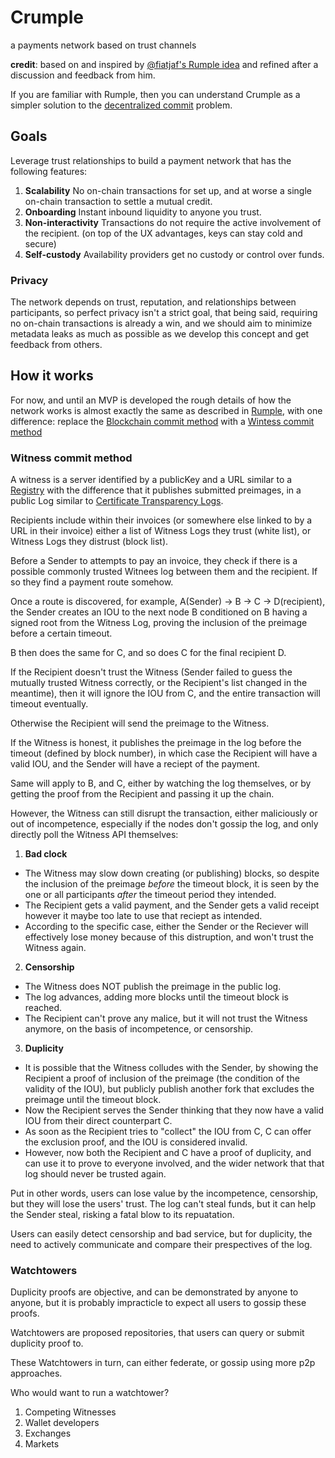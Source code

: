 # Crumple
a payments network based on trust channels

**credit**: based on and inspired by [@fiatjaf's Rumple idea](https://fiatjaf.com/rumple.html) and refined after a discussion and feedback from him.

If you are familiar with Rumple, then you can understand Crumple as a simpler solution to the [decentralized commit](https://fiatjaf.com/3cb7c325.html) problem.

## Goals

Leverage trust relationships to build a payment network that has the following features:

1. **Scalability** No on-chain transactions for set up, and at worse a single on-chain transaction to settle a mutual credit.
2. **Onboarding** Instant inbound liquidity to anyone you trust.
3. **Non-interactivity** Transactions do not require the active involvement of the recipient. (on top of the UX advantages, keys can stay cold and secure)
4. **Self-custody** Availability providers get no custody or control over funds.

### Privacy

The network depends on trust, reputation, and relationships between participants, so perfect privacy isn't a strict goal, that being said, requiring no on-chain transactions is already a win, and we should aim to minimize metadata leaks as much as possible as we develop this concept and get feedback from others.

## How it works

For now, and until an MVP is developed the rough details of how the network works is almost exactly the same as described in [Rumple](https://fiatjaf.com/rumple.html), with one difference: replace the [Blockchain commit method](https://ripple.ryanfugger.com/Protocol/BlockChainCommitMethod.html) with a [Wintess commit method](#Witness-commit-method)

### Witness commit method

A witness is a server identified by a publicKey and a URL similar to a [Registry](https://ripple.ryanfugger.com/Protocol/RegistryCommitMethod.html) with the difference that it publishes submitted preimages, in a public Log similar to [Certificate Transparency Logs](https://certificate.transparency.dev/howctworks/).

Recipients include within their invoices (or somewhere else linked to by a URL in their invoice) either a list of Witness Logs they trust (white list), or Witness Logs they distrust (block list).

Before a Sender to attempts to pay an invoice, they check if there is a possible commonly trusted Witnees log between them and the recipient. If so they find a payment route somehow.

Once a route is discovered, for example, A(Sender) -> B -> C -> D(recipient), the Sender creates an IOU to the next node B conditioned on B having a signed root from the Witness Log, proving the inclusion of the preimage before a certain timeout.

B then does the same for C, and so does C for the final recipient D.

If the Recipient doesn't trust the Witness (Sender failed to guess the mutually trusted Witness correctly, or the Recipient's list changed in the meantime), then it will ignore the IOU from C, and the entire transaction will timeout eventually.

Otherwise the Recipient will send the preimage to the Witness.

If the Witness is honest, it publishes the preimage in the log before the timeout (defined by block number), in which case the Recipient will have a valid IOU, and the Sender will have a reciept of the payment.

Same will apply to B, and C, either by watching the log themselves, or by getting the proof from the Recipient and passing it up the chain.

However, the Witness can still disrupt the transaction, either maliciously or out of incompetence, especially if the nodes don't gossip the log, and only directly poll the Witness API themselves:

1. **Bad clock** 
- The Witness may slow down creating (or publishing) blocks, so despite the inclusion of the preimage _before_ the timeout block, it is seen by the one or all participants _after_ the timeout period they intended.
- The Recipient gets a valid payment, and the Sender gets a valid receipt however it maybe too late to use that reciept as intended.
- According to the specific case, either the Sender or the Reciever will effectively lose money because of this distruption, and won't trust the Witness again.

2. **Censorship**
- The Witness does NOT publish the preimage in the public log.
- The log advances, adding more blocks until the timeout block is reached.
- The Recipient can't prove any malice, but it will not trust the Witness anymore, on the basis of incompetence, or censorship.

3. **Duplicity**
- It is possible that the Witness colludes with the Sender, by showing the Recipient a proof of inclusion of the preimage (the condition of the validity of the IOU), but publicly publish another fork that excludes the preimage until the timeout block.
- Now the Recipient serves the Sender thinking that they now have a valid IOU from their direct counterpart C.
- As soon as the Recipient tries to "collect" the IOU from C, C can offer the exclusion proof, and the IOU is considered invalid.
- However, now both the Recipient and C have a proof of duplicity, and can use it to prove to everyone involved, and the wider network that that log should never be trusted again.

Put in other words, users can lose value by the incompetence, censorship, but they will lose the users' trust. The log can't steal funds, but it can help the Sender steal, risking a fatal blow to its repuatation.

Users can easily detect censorship and bad service, but for duplicity, the need to actively communicate and compare their prespectives of the log.

### Watchtowers

Duplicity proofs are objective, and can be demonstrated by anyone to anyone, but it is probably impracticle to expect all users to gossip these proofs.

Watchtowers are proposed repositories, that users can query or submit duplicity proof to.

These Watchtowers in turn, can either federate, or gossip using more p2p approaches.

Who would want to run a watchtower?

1. Competing Witnesses
2. Wallet developers
3. Exchanges
4. Markets
